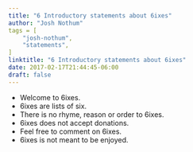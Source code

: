 ```yaml
---
title: "6 Introductory statements about 6ixes"
author: "Josh Nothum"
tags = [
    "josh-nothum",
    "statements",
]
linktitle: "6 Introductory statements about 6ixes"
date: 2017-02-17T21:44:45-06:00
draft: false
---
```


* Welcome to 6ixes.
* 6ixes are lists of six.
* There is no rhyme, reason or order to 6ixes. 
* 6ixes does not accept donations.
* Feel free to comment on 6ixes.
* 6ixes is not meant to be enjoyed.
